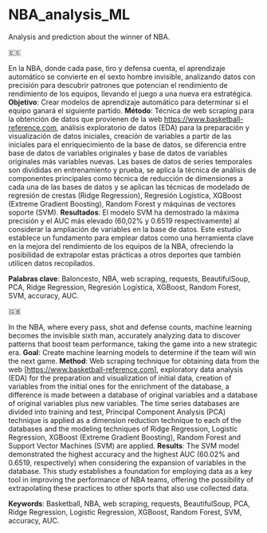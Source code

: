# NBA_analysis_ML
Analysis and prediction about the winner of NBA.

🇪🇸

En la NBA, donde cada pase, tiro y defensa cuenta, el aprendizaje automático se convierte en el sexto hombre invisible, analizando datos con precisión para descubrir patrones que potencian el rendimiento de rendimiento de los equipos, llevando el juego a una nueva era estratégica. 
**Objetivo**: Crear modelos de aprendizaje automático para determinar si el equipo ganará el siguiente partido. 
**Método**: Técnica de web scraping para la obtención de datos que provienen de la web https://www.basketball-reference.com, análisis exploratorio de datos (EDA) para la preparación y visualización de datos iniciales, creación de variables a partir de las iniciales para el enriquecimiento de la base de datos, se diferencia entre base de datos de variables originales y base de datos de variables originales más variables nuevas. Las bases de datos de series temporales son divididas en entrenamiento y prueba, se aplica la técnica de análisis de componentes principales como técnica de reducción de dimensiones a cada una de las bases de datos y se aplican las técnicas de modelado de regresión de crestas (Ridge Regression), Regresión Logística, XGBoost (Extreme Gradient Boosting), Random Forest y máquinas de vectores soporte (SVM). 
**Resultados**: El modelo SVM ha demostrado la máxima precisión y el AUC más elevado (60,02% y 0.6519 respectivamente) al considerar la ampliación de variables en la base de datos. Este estudio establece un fundamento para emplear datos como una herramienta clave en la mejora del rendimiento de los equipos de la NBA, ofreciendo la posibilidad de extrapolar estas prácticas a otros deportes que también utilicen datos recopilados.

**Palabras clave**: Baloncesto, NBA, web scraping, requests, BeautifulSoup, PCA, Ridge Regression, Regresión Logística, XGBoost, Random Forest, SVM, accuracy, AUC.

 🇬🇧

In the NBA, where every pass, shot and defense counts, machine learning becomes the invisible sixth man, accurately analyzing data to discover patterns that boost team performance, taking the game into a new strategic era. 
**Goal**: Create machine learning models to determine if the team will win the next game. 
**Method**: Web scraping technique for obtaining data from the web [https://www.basketball-reference.com], exploratory data analysis (EDA) for the preparation and visualization of initial data, creation of variables from the initial ones for the enrichment of the database, a difference is made between a database of original variables and a database of original variables plus new variables. The time series databases are divided into training and test, Principal Component Analysis (PCA) technique is applied as a dimension reduction technique to each of the databases and the modeling techniques of Ridge Regression, Logistic Regression, XGBoost (Extreme Gradient Boosting), Random Forest and Support Vector Machines (SVM) are applied. 
**Results**: The SVM model demonstrated the highest accuracy and the highest AUC (60.02% and 0.6519, respectively) when considering the expansion of variables in the database. This study establishes a foundation for employing data as a key tool in improving the performance of NBA teams, offering the possibility of extrapolating these practices to other sports that also use collected data.

**Keywords**: Basketball, NBA, web scraping, requests, BeautifulSoup, PCA, Ridge Regression, Logistic Regression, XGBoost, Random Forest, SVM, accuracy, AUC. 
